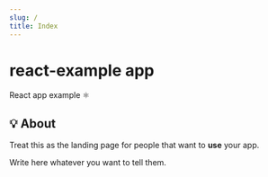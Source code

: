 ```yaml
---
slug: /
title: Index
---
```


# react-example app

React app example ⚛️

## 💡 About

Treat this as the landing page for people
that want to **use** your app.

Write here whatever you want to tell them.
